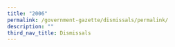 ```yaml
---
title: "2006"
permalink: /government-gazette/dismissals/permalink/
description: ""
third_nav_title: Dismissals
---
```

